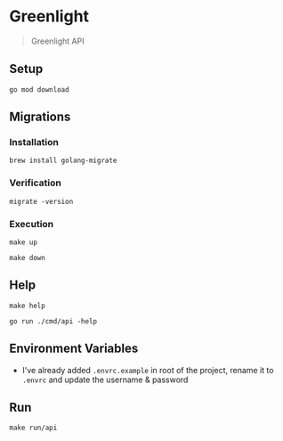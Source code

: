 # Greenlight

> Greenlight API

## Setup

```shell
go mod download
```

## Migrations

### Installation

```shell
brew install golang-migrate
```

### Verification

```shell
migrate -version
```

### Execution

```shell
make up
```

```shell
make down
```

## Help

```shell
make help
```

```shell
go run ./cmd/api -help
```

## Environment Variables

- I've already added `.envrc.example` in root of the project, rename it to `.envrc` and update the username & password

## Run

```shell
make run/api
```
